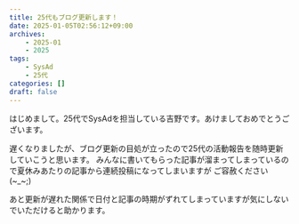 ```yaml
---
title: 25代もブログ更新します！
date: 2025-01-05T02:56:12+09:00
archives:
    - 2025-01
    - 2025
tags:
    - SysAd
    - 25代
categories: []
draft: false
---
```


はじめまして。25代でSysAdを担当している吉野です。あけましておめでとうございます。

遅くなりましたが、ブログ更新の目処が立ったので25代の活動報告を随時更新していこうと思います。
みんなに書いてもらった記事が溜まってしまっているので夏休みあたりの記事から連続投稿になってしまいますが
ご容赦ください(~_~;)

あと更新が遅れた関係で日付と記事の時期がずれてしまっていますが気にしないでいただけると助かります。
